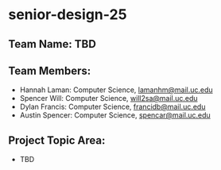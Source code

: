 # senior-design-25
## Team Name: TBD

## Team Members:
- Hannah Laman: Computer Science, lamanhm@mail.uc.edu
- Spencer Will: Computer Science, will2sa@mail.uc.edu
- Dylan Francis: Computer Science, francidb@mail.uc.edu
- Austin Spencer: Computer Science, spencar@mail.uc.edu

## Project Topic Area: 
- TBD
